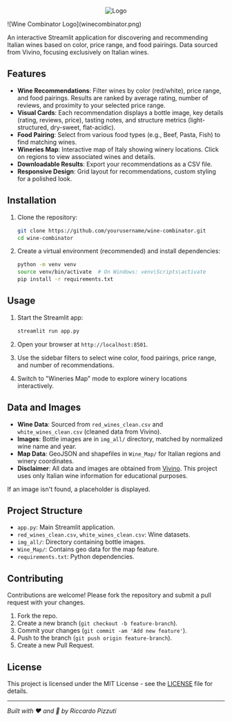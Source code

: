 <p align="center">
  <img src="https://github.com/RicPiz/wine-combinator/main/winecombinator.png?raw=true" alt="Logo"/>
</p>
![Wine Combinator Logo](winecombinator.png)

An interactive Streamlit application for discovering and recommending Italian wines based on color, price range, and food pairings. Data sourced from Vivino, focusing exclusively on Italian wines.

## Features

- **Wine Recommendations**: Filter wines by color (red/white), price range, and food pairings. Results are ranked by average rating, number of reviews, and proximity to your selected price range.
- **Visual Cards**: Each recommendation displays a bottle image, key details (rating, reviews, price), tasting notes, and structure metrics (light-structured, dry-sweet, flat-acidic).
- **Food Pairing**: Select from various food types (e.g., Beef, Pasta, Fish) to find matching wines.
- **Wineries Map**: Interactive map of Italy showing winery locations. Click on regions to view associated wines and details.
- **Downloadable Results**: Export your recommendations as a CSV file.
- **Responsive Design**: Grid layout for recommendations, custom styling for a polished look.

## Installation

1. Clone the repository:
   ```bash
   git clone https://github.com/yourusername/wine-combinator.git
   cd wine-combinator
   ```

2. Create a virtual environment (recommended) and install dependencies:
   ```bash
   python -m venv venv
   source venv/bin/activate  # On Windows: venv\Scripts\activate
   pip install -r requirements.txt
   ```

## Usage

1. Start the Streamlit app:
   ```bash
   streamlit run app.py
   ```

2. Open your browser at `http://localhost:8501`.

3. Use the sidebar filters to select wine color, food pairings, price range, and number of recommendations.

4. Switch to "Wineries Map" mode to explore winery locations interactively.

## Data and Images

- **Wine Data**: Sourced from `red_wines_clean.csv` and `white_wines_clean.csv` (cleaned data from Vivino).
- **Images**: Bottle images are in `img_all/` directory, matched by normalized wine name and year.
- **Map Data**: GeoJSON and shapefiles in `Wine_Map/` for Italian regions and winery coordinates.
- **Disclaimer**: All data and images are obtained from [Vivino](https://www.vivino.com). This project uses only Italian wine information for educational purposes.

If an image isn't found, a placeholder is displayed.

## Project Structure

- `app.py`: Main Streamlit application.
- `red_wines_clean.csv`, `white_wines_clean.csv`: Wine datasets.
- `img_all/`: Directory containing bottle images.
- `Wine_Map/`: Contains geo data for the map feature.
- `requirements.txt`: Python dependencies.

## Contributing

Contributions are welcome! Please fork the repository and submit a pull request with your changes.

1. Fork the repo.
2. Create a new branch (`git checkout -b feature-branch`).
3. Commit your changes (`git commit -am 'Add new feature'`).
4. Push to the branch (`git push origin feature-branch`).
5. Create a new Pull Request.

## License

This project is licensed under the MIT License - see the [LICENSE](LICENSE) file for details.

---

*Built with ❤️ and 🍷 by Riccardo Pizzuti*








